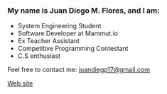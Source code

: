 ### My name is Juan Diego M. Flores, and I am:

- System Engineering Student
- Software Developer at Mammut.io
- Ex Teacher Assistant
- Competitive Programming Contestant
- C.S enthusiast 

Feel free to contact me: juandiegp17@gmail.com

[Web site](https://juankipedia.github.io)

